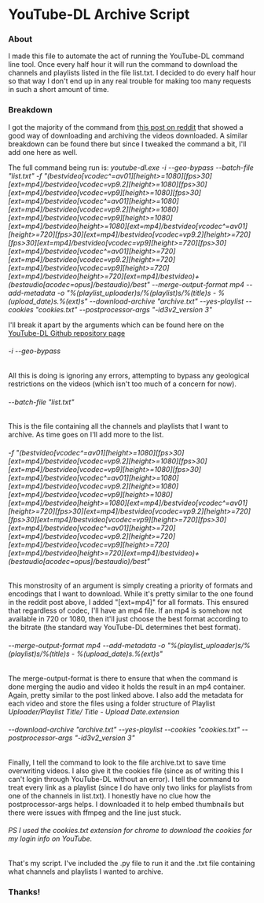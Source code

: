 # YouTube-DL Archive Script

### About
I made this file to automate the act of running the YouTube-DL command line tool. Once every half hour it will run the command to download the channels and playlists listed in the file list.txt. I decided to do every half hour so that way I don't end up in any real trouble for making too many requests in such a short amount of time.

### Breakdown
I got the majority of the command from [this post on reddit](https://www.reddit.com/r/DataHoarder/comments/c6fh4x/after_hoarding_over_50k_youtube_videos_here_is/) that showed a good way of downloading and archiving the videos downloaded. A similar breakdown can be found there but since I tweaked the command a bit, I'll add one here as well.

The full command being run is:
*youtube-dl.exe -i --geo-bypass --batch-file "list.txt" -f "(bestvideo[vcodec^=av01][height>=1080][fps>30][ext=mp4]/bestvideo[vcodec=vp9.2][height>=1080][fps>30][ext=mp4]/bestvideo[vcodec=vp9][height>=1080][fps>30][ext=mp4]/bestvideo[vcodec^=av01][height>=1080][ext=mp4]/bestvideo[vcodec=vp9.2][height>=1080][ext=mp4]/bestvideo[vcodec=vp9][height>=1080][ext=mp4]/bestvideo[height>=1080][ext=mp4]/bestvideo[vcodec^=av01][height>=720][fps>30][ext=mp4]/bestvideo[vcodec=vp9.2][height>=720][fps>30][ext=mp4]/bestvideo[vcodec=vp9][height>=720][fps>30][ext=mp4]/bestvideo[vcodec^=av01][height>=720][ext=mp4]/bestvideo[vcodec=vp9.2][height>=720][ext=mp4]/bestvideo[vcodec=vp9][height>=720][ext=mp4]/bestvideo[height>=720][ext=mp4]/bestvideo)+(bestaudio[acodec=opus]/bestaudio)/best" --merge-output-format mp4 --add-metadata -o "%(playlist_uploader)s/%(playlist)s/%(title)s - %(upload_date)s.%(ext)s" --download-archive "archive.txt" --yes-playlist --cookies "cookies.txt" --postprocessor-args "-id3v2_version 3"*

I'll break it apart by the arguments which can be found here on the [YouTube-DL Github repository page](https://github.com/ytdl-org/youtube-dl/)

###### -i --geo-bypass
All this is doing is ignoring any errors, attempting to bypass any geological restrictions on the videos (which isn't too much of a concern for now).
###### --batch-file "list.txt"
This is the file containing all the channels and playlists that I want to archive. As time goes on I'll add more to the list.
###### -f "(bestvideo[vcodec^=av01][height>=1080][fps>30][ext=mp4]/bestvideo[vcodec=vp9.2][height>=1080][fps>30][ext=mp4]/bestvideo[vcodec=vp9][height>=1080][fps>30][ext=mp4]/bestvideo[vcodec^=av01][height>=1080][ext=mp4]/bestvideo[vcodec=vp9.2][height>=1080][ext=mp4]/bestvideo[vcodec=vp9][height>=1080][ext=mp4]/bestvideo[height>=1080][ext=mp4]/bestvideo[vcodec^=av01][height>=720][fps>30][ext=mp4]/bestvideo[vcodec=vp9.2][height>=720][fps>30][ext=mp4]/bestvideo[vcodec=vp9][height>=720][fps>30][ext=mp4]/bestvideo[vcodec^=av01][height>=720][ext=mp4]/bestvideo[vcodec=vp9.2][height>=720][ext=mp4]/bestvideo[vcodec=vp9][height>=720][ext=mp4]/bestvideo[height>=720][ext=mp4]/bestvideo)+(bestaudio[acodec=opus]/bestaudio)/best"
This monstrosity of an argument is simply creating a priority of formats and encodings that I want to download. While it's pretty similar to the one found in the reddit post above, I added "[ext=mp4]" for all formats. This ensured that regardless of codec, I'll have an mp4 file. If an mp4 is somehow not available in 720 or 1080, then it'll just choose the best format according to the bitrate (the standard way YouTube-DL determines thet best format).
###### --merge-output-format mp4 --add-metadata -o "%(playlist_uploader)s/%(playlist)s/%(title)s - %(upload_date)s.%(ext)s"
The merge-output-format is there to ensure that when the command is done merging the audio and video it holds the result in an mp4 container. Again, pretty similar to the post linked above. I also add the metadata for each video and store the files using a folder structure of Playlist *Uploader/Playlist Title/ Title - Upload Date.extension*
###### --download-archive "archive.txt" --yes-playlist --cookies "cookies.txt" --postprocessor-args "-id3v2_version 3"
Finally, I tell the command to look to the file archive.txt to save time overwriting videos. I also give it the cookies file (since as of writing this I can't login through YouTube-DL without an error). I tell the command to treat every link as a playlist (since I do have only two links for playlists from one of the channels in list.txt).
I honestly have no clue how the postprocessor-args helps. I downloaded it to help embed thumbnails but there were issues with ffmpeg and the line just stuck.

###### PS I used the cookies.txt extension for chrome to download the cookies for my login info on YouTube.

That's my script. I've included the .py file to run it and the .txt file containing what channels and playlists I wanted to archive.

### Thanks!